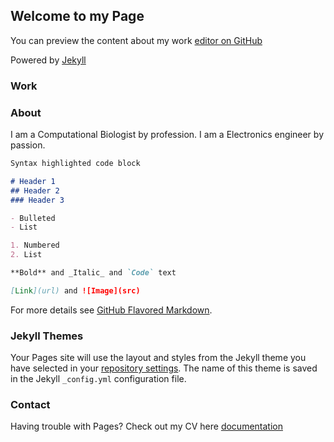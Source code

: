 ## Welcome to my Page

You can preview the content about my work [editor on GitHub](https://github.com/Ghanendra19213/Hello-world/edit/master/README.md)

Powered by [Jekyll](https://jekyllrb.com/)

### Work

### About
I am a Computational Biologist by profession.
I am a Electronics engineer by passion.

```markdown
Syntax highlighted code block

# Header 1
## Header 2
### Header 3

- Bulleted
- List

1. Numbered
2. List

**Bold** and _Italic_ and `Code` text

[Link](url) and ![Image](src)
```

For more details see [GitHub Flavored Markdown](https://guides.github.com/features/mastering-markdown/).

### Jekyll Themes

Your Pages site will use the layout and styles from the Jekyll theme you have selected in your [repository settings](https://github.com/Ghanendra19213/Hello-world/settings). The name of this theme is saved in the Jekyll `_config.yml` configuration file.

### Contact

Having trouble with Pages? Check out my CV here [documentation](https://help.github.com/categories/github-pages-basics/)
